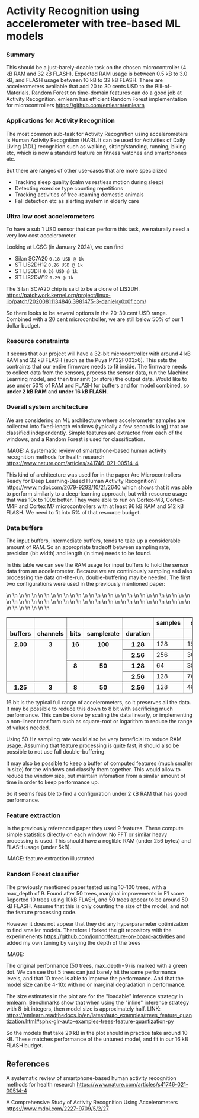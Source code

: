 
# Activity Recognition using accelerometer with tree-based ML models 

### Summary

This should be a just-barely-doable task on the chosen microcontroller (4 kB RAM and 32 kB FLASH).
Expected RAM usage is between 0.5 kB to 3.0 kB,
and FLASH usage between 10 kB to 32 kB FLASH.
There are accelerometers available that add 20 to 30 cents USD to the Bill-of-Materials.
Random Forest on time-domain features can do a good job at Activity Recognition.
emlearn has efficient Random Forest implementation for microcontrollers
https://github.com/emlearn/emlearn

### Applications for Activity Recognition

The most common sub-task for Activity Recognition using accelerometers is Human Activity Recognition (HAR).
It can be used for Activities of Daily Living (ADL) recognition
such as walking, sitting/standing, running, biking etc,
which is now a standard feature on fitness watches and smartphones etc.

But there are ranges of other use-cases that are more specialized

- Tracking sleep quality (calm vs restless motion during sleep)
- Detecting exercise type counting repetitions
- Tracking activities of free-roaming domestic animals
- Fall detection etc as alerting system in elderly care

### Ultra low cost accelerometers

To have a sub 1 USD sensor that can perform this task,
we naturally need a very low cost accelerometer.

Looking at LCSC (in January 2024), we can find

- Silan SC7A20 `0.18 USD @ 1k`
- ST LIS2DH12 `0.26 USD @ 1k`
- ST LIS3DH `0.26 USD @ 1k`
- ST LIS2DW12 `0.29 @ 1k`

The Silan SC7A20 chip is said to be a clone of LIS2DH.
https://patchwork.kernel.org/project/linux-iio/patch/20200811134846.3981475-3-daniel@0x0f.com/

So there looks to be several options in the 20-30 cent USD range.
Combined with a 20 cent microcontroller, we are still below 50% of our 1 dollar budget.

### Resource constraints

It seems that our project will have a 32-bit microcontroller
with around 4 kB RAM and 32 kB FLASH (such as the Puya PY32F003x6).
This sets the contraints that our entire firmware needs to fit inside.
The firmware needs to collect data from the sensors, process the sensor data, run the Machine Learning model, and then transmit (or store) the output data.
Would like to use under 50% of RAM and FLASH for buffers and for model combined,
so **under 2 kB RAM** and **under 16 kB FLASH**.

### Overall system architecture

We are considering an ML architecture where accelerometer samples are collected into
fixed-length windows (typically a few seconds long) that are classified independently.
Simple features are extracted from each of the windows,
and a Random Forest is used for classification.

IMAGE: 
A systematic review of smartphone-based human activity recognition methods for health research
https://www.nature.com/articles/s41746-021-00514-4

This kind of architecture was used for in the paper
Are Microcontrollers Ready for Deep Learning-Based Human Activity Recognition? 
https://www.mdpi.com/2079-9292/10/21/2640
which shows that it was able to perform similarly to a deep-learning approach,
but with resource usage that was 10x to 100x better.
They were able to run on Cortex-M3, Cortex-M4F and Cortex M7 microcontrollers with 
at least 96 kB RAM and 512 kB FLASH.
We need to fit into 5% of that resource budget.

### Data buffers

The input buffers, intermediate buffers, tends to take up a considerable amount of RAM.
So an appropriate tradeoff between sampling rate, precision (bit width) and length (in time) needs to be found.

In this table we can see the RAM usage for input buffers to hold the sensor data from an accelerometer.
Because we are continiously sampling and also processing the data on-the-run, double-buffering may be needed.
The first two configurations were used in the previously mentioned paper:

<table border="1" class="dataframe">\n  <thead>\n    <tr style="text-align: right;">\n      <th></th>\n      <th></th>\n      <th></th>\n      <th></th>\n      <th></th>\n      <th>samples</th>\n      <th>size</th>\n      <th>percent</th>\n    </tr>\n    <tr>\n      <th>buffers</th>\n      <th>channels</th>\n      <th>bits</th>\n      <th>samplerate</th>\n      <th>duration</th>\n      <th></th>\n      <th></th>\n      <th></th>\n    </tr>\n  </thead>\n  <tbody>\n    <tr>\n      <th rowspan="4" valign="top">2.00</th>\n      <th rowspan="4" valign="top">3</th>\n      <th rowspan="2" valign="top">16</th>\n      <th rowspan="2" valign="top">100</th>\n      <th>1.28</th>\n      <td>128</td>\n      <td>1536</td>\n      <td>37.5%</td>\n    </tr>\n    <tr>\n      <th>2.56</th>\n      <td>256</td>\n      <td>3072</td>\n      <td>75.0%</td>\n    </tr>\n    <tr>\n      <th rowspan="2" valign="top">8</th>\n      <th rowspan="2" valign="top">50</th>\n      <th>1.28</th>\n      <td>64</td>\n      <td>384</td>\n      <td>9.4%</td>\n    </tr>\n    <tr>\n      <th>2.56</th>\n      <td>128</td>\n      <td>768</td>\n      <td>18.8%</td>\n    </tr>\n    <tr>\n      <th>1.25</th>\n      <th>3</th>\n      <th>8</th>\n      <th>50</th>\n      <th>2.56</th>\n      <td>128</td>\n      <td>480</td>\n      <td>11.7%</td>\n    </tr>\n  </tbody>\n</table>

16 bit is the typical full range of accelerometers, so it preserves all the data.
It may be possible to reduce this down to 8 bit with sacrificing much performance.
This can be done by scaling the data linearly, or implementing a non-linear transform
such as square-root or logarithm to reduce the range of values needed.

Using 50 Hz sampling rate would also be very beneficial to reduce RAM usage.
Assuming that feature processing is quite fast, it should also be possible to not use full double-buffering.

It may also be possible to keep a buffer of computed features (much smaller in size) for the windows and classify them together.
This would allow to reduce the window size, but maintain infomation from a similar amount of time in order to keep performance up.

So it seems feasible to find a configuration under 2 kB RAM that has good performance.

### Feature extraction

In the previously referenced paper they used 9 features.
These compute simple statistics directly on each window.
No FFT or similar heavy processing is used.
This should have a neglible RAM (under 256 bytes) and FLASH usage (under 5kB).

IMAGE: feature extraction illustrated


### Random Forest classifier

The previously mentioned paper tested using 10-100 trees, with a max_depth of 9.
Found after 50 trees, marginal improvements in F1 score
Reported 10 trees using 10kB FLASH, and 50 trees appear to be around 50 kB FLASH.
Assume that this is only counting the size of the model, and not the feature processing code.

However it does not appear that they did any hyperparameter optimization to find smaller models.
Therefore I forked the git repository with the experimenents
https://github.com/jonnor/feature-on-board-activities
and added my own tuning by varying the depth of the trees

IMAGE: 

The original performance (50 trees, max_depth=9) is marked with a green dot.
We can see that 5 trees can just barely hit the same performance levels,
and that 10 trees is able to improve the performance.
And that the model size can be 4-10x with no or marginal degradation in performance.

The size estimates in the plot are for the "loadable" inference strategy in emlearn.
Benchmarks show that when using the "inline" inference strategy with 8-bit integers,
then model size is approximately half.
LINK: https://emlearn.readthedocs.io/en/latest/auto_examples/trees_feature_quantization.html#sphx-glr-auto-examples-trees-feature-quantization-py

So the models that take 20 kB in the plot should in practice take around 10 kB.
These matches performance of the untuned model, and fit in our 16 kB FLASH budget.



## References

A systematic review of smartphone-based human activity recognition methods for health research
https://www.nature.com/articles/s41746-021-00514-4

A Comprehensive Study of Activity Recognition Using Accelerometers 
https://www.mdpi.com/2227-9709/5/2/27
